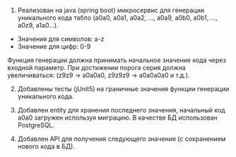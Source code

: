 1. Реализован на java (spring boot) микросервис для генерации уникального кода табло (a0a0, a0a1, a0a2, ..., a0a9, a0b0, a0b1, ..., a0z9, a1a0...).
- Значения для символов: a-z
- Значение для цифр: 0-9

Функция генерации должна принимать начальное значение кода через входной параметр.
При достижении порога серия должна увеличиваться: (z9z9 -> a0a0a0, z9z9z9 -> a0a0a0a0 и т.д.).

2. Добавлены тесты (jUnit5) на граничные значения функции генерации уникального кода.
 
3. Добавлен entity для хранения последнего значения, начальный код a0a0 загружен используя миграцию. В качестве БД использован PostgreSQL.
 
4. Добавлен API для получения следующего значения (с сохранением нового кода в БД).
